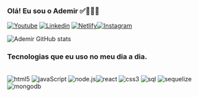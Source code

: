 
### Olá! Eu sou o Ademir ✅📝👋🏼

[![Youtube](https://img.shields.io/badge/YouTube-FF0000?style=for-the-badge&logo=youtube&logoColor=white)](https://www.youtube.com/@universoredblack)
[![Linkedin](https://img.shields.io/badge/LinkedIn-0077B5?style=for-the-badge&logo=linkedin&logoColor=white)](https://www.linkedin.com/in/ademir-de-oliveira-b2aab6182/)
[![Netlify](https://img.shields.io/badge/Netlify-00C7B7?style=for-the-badge&logo=netlify&logoColor=white)](https://app.netlify.com/teams/ademirred)[![Instagram](https://img.shields.io/badge/Instagram-E4405F?style=for-the-badge&logo=instagram&logoColor=white
)](https://instagram.com/ademir_red)

![Ademir GitHub stats](https://github-readme-stats.vercel.app/api?username=ademirred&show_icons=true&theme=radical)


### Tecnologias que eu uso no meu dia a dia.

<div style="display: inline_block"><br/>
<img aling="center" alt="html5" src="https://img.shields.io/badge/HTML5-E34F26?style=for-the-badge&logo=html5&logoColor=white"/>
<img aling="center" alt="javaScript" src="https://img.shields.io/badge/JavaScript-F7DF1E?style=for-the-badge&logo=javascript&logoColor=black"/>
<img aling="center" alt="node.js" src="https://img.shields.io/badge/Node.js-43853D?style=for-the-badge&logo=node.js&logoColor=white"/><img aling="center" alt="react" src="https://img.shields.io/badge/React-20232A?style=for-the-badge&logo=react&logoColor=61DAFB"/>

<img aling="center" alt="css3" src="https://img.shields.io/badge/CSS3-1572B6?style=for-the-badge&logo=css3&logoColor=white"/>
<img aling="center" alt="sql" src="https://img.shields.io/badge/PostgreSQL-316192?style=for-the-badge&logo=postgresql&logoColor=white"/>
<img aling="center" alt="sequelize" src="https://img.shields.io/badge/sequelize-323330?style=for-the-badge&logo=sequelize&logoColor=blue"/>
<img aling="center" alt="mongodb" src="https://img.shields.io/badge/MongoDB-4EA94B?style=for-the-badge&logo=mongodb&logoColor=white"/>





</div>


